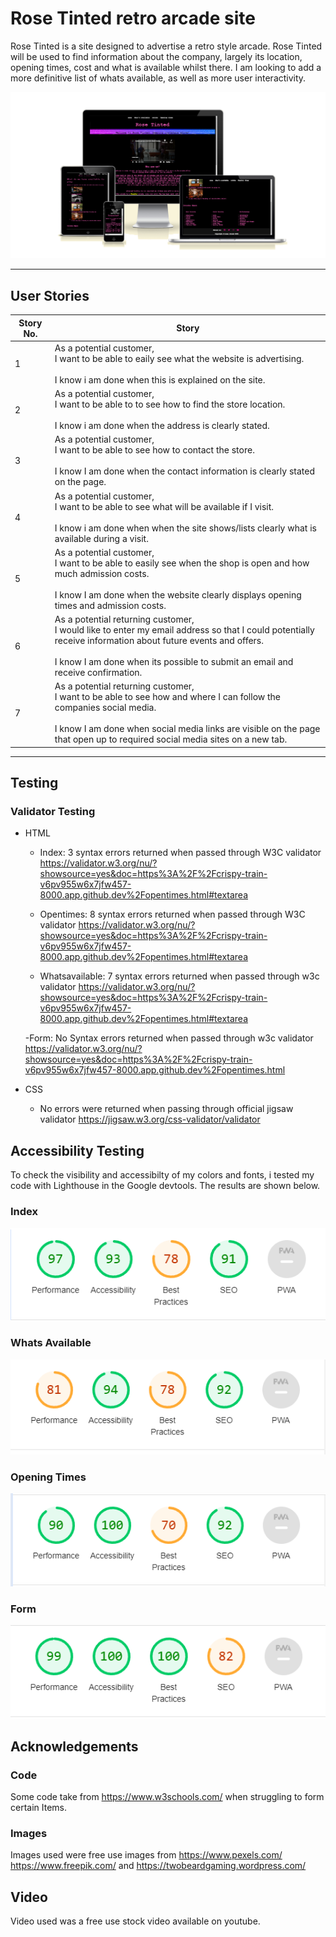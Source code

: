 # Rose Tinted retro arcade site
Rose Tinted is a site designed to advertise a retro style arcade. Rose Tinted will be used to find information about the company, largely its location, opening times, cost and what is available whilst there. I am looking to add a more definitive list of whats available, as well as more user interactivity.

![alt text](<assets/readme images/am i responsive.png>)

***
## User Stories
|Story No.|Story|
| ------------- | ------------- |
|1|As a potential customer, <br> I want to be able to eaily see what the website is advertising.<br><br>I know i am done when this is explained on the site.|
|2|As a potential customer, <br> I want to be able to to see how to find the store location. <br><br>I know i am done when the address is clearly stated.|
|3|As a potential customer, <br> I want to be able to see how to contact the store.<br><br>I know I am done when the contact information is clearly stated on the page.|
|4|As a potential customer, <br> I want to be able to see what will be available if I visit.<br><br>I know i am done when when the site shows/lists clearly what is available during a visit.|
|5|As a potential customer, <br> I want to be able to easily see when the shop is open and how much admission costs.<br><br>I know I am done when the website clearly displays opening times and admission costs.|
|6|As a potential returning customer, <br> I would like to enter my email address so that I could potentially receive information about future events and offers.<br><br>I know I am done when its possible to submit an email and receive confirmation.|
|7|As a potential returning customer, <br> I want to be able to see how and where I can follow the companies social media.<br><br>I know I am done when social media links are visible on the page that open up to required social media sites on a new tab.|

***

## Testing

### Validator Testing

- HTML
   - Index: 3 syntax errors returned when passed through W3C validator https://validator.w3.org/nu/?showsource=yes&doc=https%3A%2F%2Fcrispy-train-v6pv955w6x7jfw457-8000.app.github.dev%2Fopentimes.html#textarea

   - Opentimes: 8 syntax errors returned when passed through W3C validator https://validator.w3.org/nu/?showsource=yes&doc=https%3A%2F%2Fcrispy-train-v6pv955w6x7jfw457-8000.app.github.dev%2Fopentimes.html#textarea

   - Whatsavailable: 7 syntax errors returned when passed through w3c validator https://validator.w3.org/nu/?showsource=yes&doc=https%3A%2F%2Fcrispy-train-v6pv955w6x7jfw457-8000.app.github.dev%2Fopentimes.html#textarea

   -Form: No Syntax errors returned when passed through w3c validator https://validator.w3.org/nu/?showsource=yes&doc=https%3A%2F%2Fcrispy-train-v6pv955w6x7jfw457-8000.app.github.dev%2Fopentimes.html


- CSS
  - No errors were returned when passing through official jigsaw validator https://jigsaw.w3.org/css-validator/validator

 ## Accessibility Testing

To check the visibility and accessibilty of my colors and fonts, i tested my code with Lighthouse in the Google devtools. The results are shown below.

### Index
![alt text](<assets/readme images/Index.png>)

### Whats Available
![alt text](<assets/readme images/whats available.png>)

### Opening Times
![alt text](<assets/readme images/opening times.png>)

### Form
![alt text](<assets/readme images/form.png>)

## Acknowledgements

### Code
Some code take from https://www.w3schools.com/ when struggling to form certain Items.

### Images
Images used were free use images from https://www.pexels.com/
 https://www.freepik.com/ and https://twobeardgaming.wordpress.com/

 ## Video
 Video used was a free use stock video available on youtube.
